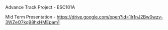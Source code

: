 Advance Track Project - ESC101A

Mid Term Presentation - https://drive.google.com/open?id=1lr1nJ2Bw0wzv-3WZeO7kq98hxHMEpam1 

